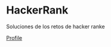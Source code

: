 # HackerRank

Soluciones de los retos de hacker ranke

[Profile](https://www.hackerrank.com/profile/MarcoVF)